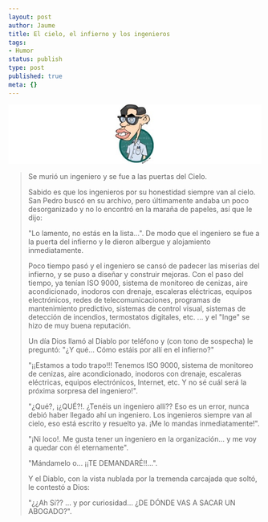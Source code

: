 ```yaml
---
layout: post
author: Jaume
title: El cielo, el infierno y los ingenieros
tags:
- Humor
status: publish
type: post
published: true
meta: {}
---
```

<img src="../images_posts/nerd.jpg" alt="Nerd" class="alignright" />

>Se murió un ingeniero y se fue a las puertas del Cielo.  
>
>Sabido es que los ingenieros por su honestidad siempre van al cielo. San Pedro buscó en su archivo, pero últimamente andaba un poco desorganizado y no lo encontró en la maraña de papeles, así que le dijo:  
>
>"Lo lamento, no estás en la lista...".
>De modo que el ingeniero se fue a la puerta del infierno y le dieron albergue y alojamiento inmediatamente.  
>
>Poco tiempo pasó y el ingeniero se cansó de padecer las miserias del infierno, y se puso a diseñar y construir mejoras. Con el paso del tiempo, ya tenían ISO 9000, sistema de monitoreo de cenizas, aire acondicionado, inodoros con drenaje, escaleras eléctricas, equipos electrónicos, redes de telecomunicaciones, programas de mantenimiento predictivo, sistemas de control visual, sistemas de detección de incendios, termostatos digitales, etc. ... y el "Inge" se hizo de muy buena reputación.  
>
>Un día Dios llamó al Diablo por teléfono y (con tono de sospecha) le preguntó: "¿Y qué... Cómo estáis por allí en el infierno?"  
>
>"¡¡Estamos a todo trapo!!! Tenemos ISO 9000, sistema de monitoreo de cenizas, aire acondicionado, inodoros con drenaje, escaleras eléctricas, equipos electrónicos, Internet, etc. Y no sé cuál será la próxima sorpresa del ingeniero!".  
>
>"¿Qué?, ¡¿QUÉ?!. ¿Tenéis un ingeniero allí?? Eso es un error, nunca debió haber llegado ahí un ingeniero. Los ingenieros siempre van al cielo, eso está escrito y resuelto ya. ¡Me lo mandas inmediatamente!".  
>
>"¡Ni loco!. Me gusta tener un ingeniero en la organización... y me voy a quedar con él eternamente".  
>
>"Mándamelo o... ¡¡TE DEMANDARÉ!!...".  
>
>Y el Diablo, con la vista nublada por la tremenda carcajada que soltó, le contestó a Dios: 
>
>"¿¿Ah Sí?? ... y por curiosidad... ¿DE DÓNDE VAS A SACAR UN ABOGADO?".